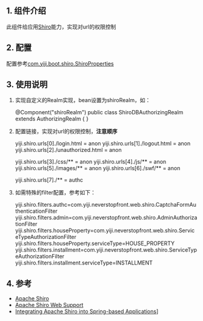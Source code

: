 ## 1. 组件介绍

此组件给应用[Shiro](http://shiro.apache.org)能力，实现对url的权限控制

## 2. 配置

配置参考[com.yiji.boot.shiro.ShiroProperties](src/main/java/com/yiji/boot/shiro/ShiroProperties.java)

## 3. 使用说明
1) 实现自定义的Realm实现，bean设置为shiroRealm，如：
	
	@Component("shiroRealm")
	public class ShiroDBAuthorizingRealm extends AuthorizingRealm {
	}
2) 配置链接，实现对url的权限控制，**注意顺序**

	yiji.shiro.urls[0]./login.html = anon
	yiji.shiro.urls[1]./logout.html = anon
	yiji.shiro.urls[2]./unauthorized.html = anon
	
	yiji.shiro.urls[3]./css/** = anon
	yiji.shiro.urls[4]./js/** = anon
	yiji.shiro.urls[5]./images/** = anon
	yiji.shiro.urls[6]./swf/** = anon
	
	yiji.shiro.urls[7]./** = authc
3) 如需特殊的filter配置，参考如下：

	yiji.shiro.filters.authc=com.yiji.neverstopfront.web.shiro.CaptchaFormAuthenticationFilter
	yiji.shiro.filters.admin=com.yiji.neverstopfront.web.shiro.AdminAuthorizationFilter
	yiji.shiro.filters.houseProperty=com.yiji.neverstopfront.web.shiro.ServiceTypeAuthorizationFilter
	yiji.shiro.filters.houseProperty.serviceType=HOUSE_PROPERTY
	yiji.shiro.filters.installment=com.yiji.neverstopfront.web.shiro.ServiceTypeAuthorizationFilter
	yiji.shiro.filters.installment.serviceType=INSTALLMENT

	

## 4. 参考
- [Apache Shiro](http://shiro.apache.org)
- [Apache Shiro Web Support](http://shiro.apache.org/web.html)
- [Integrating Apache Shiro into Spring-based Applications](http://shiro.apache.org/spring.html)]
